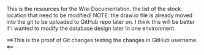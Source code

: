 This is the resources for the Wiki Documentation.
the list of the stock location that need to be modified!
NOTE: the draw.io file is already moved into the git to be uploaded to GitHub repo later on. I think this will be better if I wanted to modify the database design later in one environment.

==>This is the proof of Git changes testing the changes in GitHub username.<==
